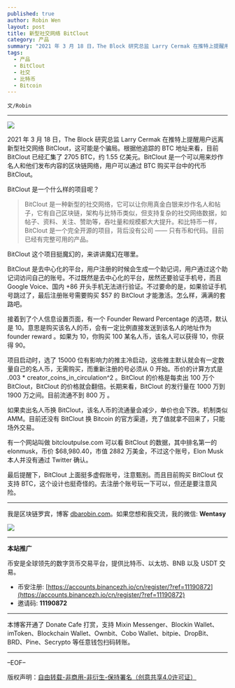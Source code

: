 ```yaml
---
published: true
author: Robin Wen
layout: post
title: 新型社交网络 BitClout
category: 产品
summary: "2021 年 3 月 18 日，The Block 研究总监 Larry Cermak 在推特上提醒用户远离新型社交网络 BitClout，这可能是个骗局。根据他追踪的 BTC 地址来看，目前 BitClout 已经汇集了 2705 BTC，约 1.55 亿美元。BitClout 是一个可以用来炒作名人和他们发布内容的区块链网络，用户可以通过 BTC 购买平台中的代币 BitClout。最后提醒下，BitClout 上面挺多虚假账号，注意甄别。而且目前购买 BitClout 仅支持 BTC，这个设计也挺奇怪的。去注册个账号玩一下可以，但还是要注意风险。"
tags:
  - 产品
  - BitClout
  - 社交
  - 比特币
  - Bitcoin
---
```


`文/Robin`

***

![](https://cdn.dbarobin.com/aomrj83.png)

2021 年 3 月 18 日，The Block 研究总监 Larry Cermak 在推特上提醒用户远离新型社交网络 BitClout，这可能是个骗局。根据他追踪的 BTC 地址来看，目前 BitClout 已经汇集了 2705 BTC，约 1.55 亿美元。BitClout 是一个可以用来炒作名人和他们发布内容的区块链网络，用户可以通过 BTC 购买平台中的代币 BitClout。

BitClout 是一个什么样的项目呢？

> BitClout 是一种新型的社交网络，它可以让你用真金白银来炒作名人和帖子，它有自己区块链，架构与比特币类似，但支持复杂的社交网络数据，如帖子、资料、关注、赞助等，吞吐量和规模都大大提升。和比特币一样，BitClout 是一个完全开源的项目，背后没有公司 —— 只有币和代码。目前已经有完整可用的产品。

BitClout 这个项目挺魔幻的，来讲讲魔幻在哪里。

BitClout 是去中心化的平台，用户注册的时候会生成一个助记词，用户通过这个助记词访问自己的账号。不过既然是去中心化的平台，居然还要验证手机号，而且 Google Voice、国内 +86 开头手机无法进行验证。不过要命的是，如果验证手机号跳过了，最后注册账号需要购买 $57 的 BitClout 才能激活。怎么样，满满的套路吧。

接着到了个人信息设置页面，有一个 Founder Reward Percentage 的选项，默认是 10。意思是购买该名人的币，会有一定比例直接发送到该名人的地址作为 founder reward 。如果为 10，你购买 100 某名人币，该名人可以获得 10，你获得 90。

项目启动时，选了 15000 位有影响力的推主冷启动，这些推主默认就会有一定数量自己的名人币，无需购买，而重新注册的号必须从 0 开始。币价的计算方式是 .003 * creator_coins_in_circulation^2 。BitClout 的价格是每卖出 100 万个 BitClout，BitClout 的价格就会翻倍。长期来看，BitClout 的发行量在 1000 万到 1900 万之间。目前流通不到 800 万 。

如果卖出名人币换 BitClout，该名人币的流通量会减少，单价也会下跌。机制类似 AMM。目前还没有 BitClout 换 Bitcoin 的官方渠道，充了值就拿不回来了，只能场外交易。

有一个网站叫做 bitcloutpulse.com 可以看 BitClout 的数据，其中排名第一的 elonmusk，币价 $68,980.40，市值 2882 万美金，不过这个账号，Elon Musk 本人并没有通过 Twitter 确认。

最后提醒下，BitClout 上面挺多虚假账号，注意甄别。而且目前购买 BitClout 仅支持 BTC，这个设计也挺奇怪的。去注册个账号玩一下可以，但还是要注意风险。

***

我是区块链罗宾，博客 [dbarobin.com](https://dbarobin.com/)。如果您想和我交流，我的微信: **Wentasy**

![](https://cdn.dbarobin.com/v4yywe2.png)

***

**本站推广**

币安是全球领先的数字货币交易平台，提供比特币、以太坊、BNB 以及 USDT 交易。

* 币安注册: [https://accounts.binancezh.io/cn/register/?ref=11190872](https://accounts.binancezh.io/cn/register/?ref=11190872)
* 邀请码: **11190872**

***

本博客开通了 Donate Cafe 打赏，支持 Mixin Messenger、Blockin Wallet、imToken、Blockchain Wallet、Ownbit、Cobo Wallet、bitpie、DropBit、BRD、Pine、Secrypto 等任意钱包扫码转账。

<center>
    <div class="--donate-button"
         data-button-id="f8b9df0d-af9a-460d-8258-d3f435445075"
    ></div>
</center>

***

–EOF–

版权声明：[自由转载-非商用-非衍生-保持署名（创意共享4.0许可证）](http://creativecommons.org/licenses/by-nc-nd/4.0/deed.zh)